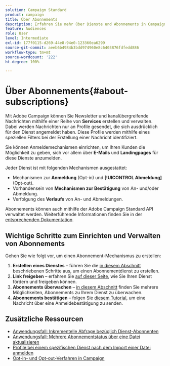 ```yaml
---
solution: Campaign Standard
product: campaign
title: Über Abonnements
description: Erfahren Sie mehr über Dienste und Abonnements in Campaign Standard.
feature: Audiences
role: User
level: Intermediate
exl-id: 177f0115-d269-44e8-94e0-123360ea6299
source-git-commit: aeeb6b4984b3bdd974960e8c6403876fdfedd886
workflow-type: tm+mt
source-wordcount: '222'
ht-degree: 100%

---
```


# Über Abonnements{#about-subscriptions}

Mit Adobe Campaign können Sie Newsletter und kanalübergreifende Nachrichten mithilfe einer Reihe von **Services** erstellen und verwalten. Dabei werden Nachrichten nur an Profile gesendet, die sich ausdrücklich für den Dienst angemeldet haben. Diese Profile werden mithilfe eines speziellen Filters bei der Erstellung einer Nachricht identifiziert.

Sie können Anmeldemechanismen einrichten, um Ihren Kunden die Möglichkeit zu geben, sich vor allem über **E-Mails** und **Landingpages** für diese Dienste anzumelden.

Jeder Dienst ist mit folgenden Mechanismen ausgestattet:

* Mechanismen zur **Anmeldung** (Opt-in) und **[!UICONTROL Abmeldung]** (Opt-out).
* Vorhandensein von **Mechanismen zur Bestätigung** von An- und/oder Abmeldung.
* Verfolgung des **Verlaufs** von An- und Abmeldungen.

Abonnements können auch mithilfe der Adobe Campaign Standard API verwaltet werden. Weiterführende Informationen finden Sie in der [entsprechenden Dokumentation](../../api/using/creating-a-service.md).

## Wichtige Schritte zum Einrichten und Verwalten von Abonnements

Gehen Sie wie folgt vor, um einen Abonnement-Mechanismus zu erstellen:

1. **Erstellen eines Dienstes** – führen Sie die [in diesem Abschnitt](../../audiences/using/creating-a-service.md) beschriebenen Schritte aus, um einen Abonnementdienst zu erstellen.
1. **Link freigeben** – erfahren Sie [auf dieser Seite](../../audiences/using/promoting-a-service.md), wie Sie Ihren Dienst fördern und freigeben können.
1. **Abonnements überwachen** – [in diesem Abschnitt](../../audiences/using/monitoring-subscriptions.md) finden Sie mehrere Möglichkeiten, Abonnements zu Ihrem Dienst zu überwachen.
1. **Abonnements bestätigen** – folgen Sie [diesem Tutorial](../../audiences/using/confirming-subscription-to-a-service.md), um eine Nachricht über eine Anmeldebestätigung zu senden.

## Zusätzliche Ressourcen

* [Anwendungsfall: Inkrementelle Abfrage bezüglich Dienst-Abonnenten](../../automating/using/incremental-query-on-subscribers.md)
* [Anwendungsfall: Mehrere Abonnementstatus über eine Datei aktualisieren](../../automating/using/updating-subscriptions-from-file.md)
* [Profile bei einem spezifischen Dienst nach dem Import einer Datei anmelden](../../automating/using/subscribing-profiles-from-file.md)
* [Opt-in- und Opt-out-Verfahren in Campaign](../../audiences/using/about-opt-in-and-opt-out-in-campaign.md)

